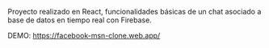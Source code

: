 Proyecto realizado en React, funcionalidades básicas de un chat asociado a base de datos en tiempo real con Firebase.

DEMO: https://facebook-msn-clone.web.app/
